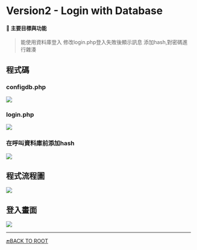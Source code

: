 # Version2 - Login with Database

####  :pushpin: 主要目標與功能
> 能使用資料庫登入
> 修改login.php登入失敗後顯示訊息
> 添加hash,對密碼進行雜湊

## 程式碼

### configdb.php
![](https://i.imgur.com/NKGX8sh.png)

### login.php
![](https://i.imgur.com/HyHbxaV.png)

### 在呼叫資料庫前添加hash
![](https://i.imgur.com/i7IPDuP.png)


## 程式流程圖
![](https://i.imgur.com/m5Ny0ga.png)

## 登入畫面
![](https://i.imgur.com/hgtlBn3.png)

---

[:end:BACK TO ROOT](https://https://github.com/iusam-chong/Homework/tree/master/HW-0818-PHP)
